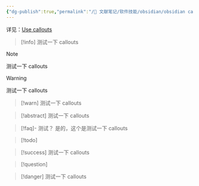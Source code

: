 ```yaml
---
{"dg-publish":true,"permalink":"/🌿 文献笔记/软件技能/obsidian/obsidian callouts 的使用/","tags":["Tools/obsidian"],"created":"2023/03/05 11:04:46","updated":"2023/03/07 13:15:42"}
---
```



详见：[Use callouts](https://help.obsidian.md/Editing+and+formatting/Callouts)

> [!info]
> 测试一下 callouts

> [!note]
> 测试一下 callouts

> [!warning]
> 测试一下 callouts

> [!warn]
> 测试一下 callouts

> [!abstract]
> 测试一下 callouts

> [!faq]- 测试？
> 是的，这个是测试一下 callouts

> [!todo]

> [!success]
> 测试一下 callouts

> [!question]

> [!danger]
> 测试一下 callouts